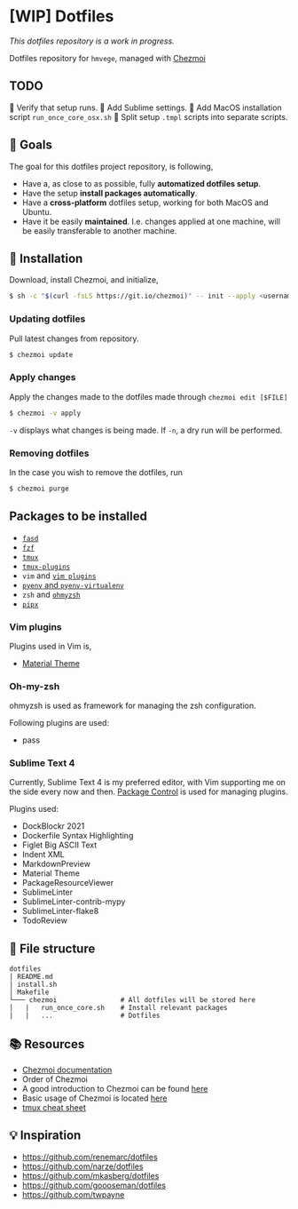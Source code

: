 # [WIP] Dotfiles
*This dotfiles repository is a work in progress.*

Dotfiles repository for `hmvege`, managed with [Chezmoi](https://github.com/twpayne/chezmoi)

## TODO
<!-- :ballot_box_with_check:  -->
:black_square_button: Verify that setup runs.
:black_square_button: Add Sublime settings.
:black_square_button: Add MacOS installation script `run_once_core_osx.sh`
:black_square_button: Split setup `.tmpl` scripts into separate scripts.


## :dart: Goals
The goal for this dotfiles project repository, is following,
* Have a, as close to as possible, fully **automatized dotfiles setup**.
* Have the setup **install packages automatically**.
* Have a **cross-platform** dotfiles setup, working for both MacOS and Ubuntu.
* Have it be easily **maintained**. I.e. changes applied at one machine, will be easily transferable to another machine.

## :scroll: Installation
Download, install Chezmoi, and initialize,

```bash
$ sh -c "$(curl -fsLS https://git.io/chezmoi)" -- init --apply <username>
```

### Updating dotfiles
Pull latest changes from repository.
```bash
$ chezmoi update
```

### Apply changes
Apply the changes made to the dotfiles made through `chezmoi edit [$FILE]`
```bash
$ chezmoi -v apply
```
`-v` displays what changes is being made. If `-n`, a dry run will be performed.

### Removing dotfiles
In the case you wish to remove the dotfiles, run
```bash
$ chezmoi purge
```

##  Packages to be installed

 - [`fasd`](https://github.com/clvv/fasd)
 - [`fzf`](https://github.com/junegunn/fzf#using-git)
 - [`tmux`](https://github.com/tmux/tmux)
 - [`tmux-plugins`](https://github.com/tmux-plugins/tpm)
 - `vim` and [`vim plugins`](https://github.com/junegunn/vim-plug)
 - [`pyenv` and `pyenv-virtualenv`](https://github.com/pyenv)
 - `zsh` and [`ohmyzsh`](https://github.com/ohmyzsh/ohmyzsh)
 - [`pipx`](https://pypa.github.io/pipx/)


### Vim plugins
Plugins used in Vim is,
 - [Material Theme](https://github.com/material-theme/vsc-community-material-theme)


### Oh-my-zsh
ohmyzsh is used as framework for managing the zsh configuration.

Following plugins are used:
 - pass

### Sublime Text 4
Currently, Sublime Text 4 is my preferred editor, with Vim supporting me on the side every now and then. [Package Control](https://packagecontrol.io/) is used for managing plugins.

Plugins used:
 - DockBlockr 2021
 - Dockerfile Syntax Highlighting
 - Figlet Big ASCII Text
 - Indent XML
 - MarkdownPreview
 - Material Theme
 - PackageResourceViewer
 - SublimeLinter
 - SublimeLinter-contrib-mypy
 - SublimeLinter-flake8
 - TodoReview


## :open_file_folder: File structure
```
dotfiles
| README.md
| install.sh
│ Makefile
└─── chezmoi                # All dotfiles will be stored here
│   |   run_once_core.sh    # Install relevant packages
|   |   ...                 # Dotfiles 
```

## :books: Resources
- [Chezmoi documentation](https://www.chezmoi.io/)
- Order of Chezmoi
- A good introduction to Chezmoi can be found [here](https://blog.benoitj.ca/2020-06-15-how-i-use-linux-desktop-at-work-part5-dotfiles/)
- Basic usage of Chezmoi is located [here](https://pashynskykh.com/posts/chezmoi/)
- [tmux cheat sheet](https://tmuxcheatsheet.com/)

## :bulb: Inspiration
<!-- - https://github.com/tordks/.dotfiles -->
- https://github.com/renemarc/dotfiles
- https://github.com/narze/dotfiles
- https://github.com/mkasberg/dotfiles
- https://github.com/goooseman/dotfiles
- https://github.com/twpayne